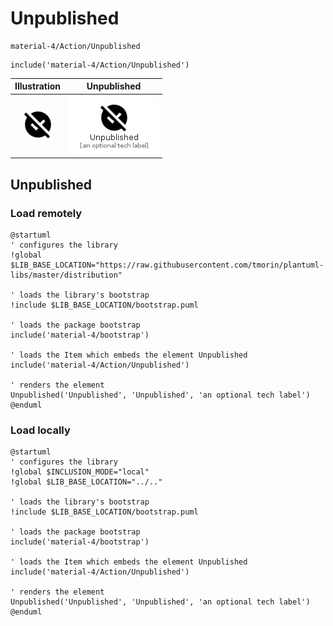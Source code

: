 # Unpublished


```text
material-4/Action/Unpublished
```

```text
include('material-4/Action/Unpublished')
```



| Illustration | Unpublished |
| :---: | :---: |
| ![illustration for Illustration](../../material-4/Action/Unpublished.png) | ![illustration for Unpublished](../../material-4/Action/Unpublished.Local.png) |




## Unpublished

### Load remotely
```plantuml
@startuml
' configures the library
!global $LIB_BASE_LOCATION="https://raw.githubusercontent.com/tmorin/plantuml-libs/master/distribution"

' loads the library's bootstrap
!include $LIB_BASE_LOCATION/bootstrap.puml

' loads the package bootstrap
include('material-4/bootstrap')

' loads the Item which embeds the element Unpublished
include('material-4/Action/Unpublished')

' renders the element
Unpublished('Unpublished', 'Unpublished', 'an optional tech label')
@enduml
```

### Load locally
```plantuml
@startuml
' configures the library
!global $INCLUSION_MODE="local"
!global $LIB_BASE_LOCATION="../.."

' loads the library's bootstrap
!include $LIB_BASE_LOCATION/bootstrap.puml

' loads the package bootstrap
include('material-4/bootstrap')

' loads the Item which embeds the element Unpublished
include('material-4/Action/Unpublished')

' renders the element
Unpublished('Unpublished', 'Unpublished', 'an optional tech label')
@enduml
```

